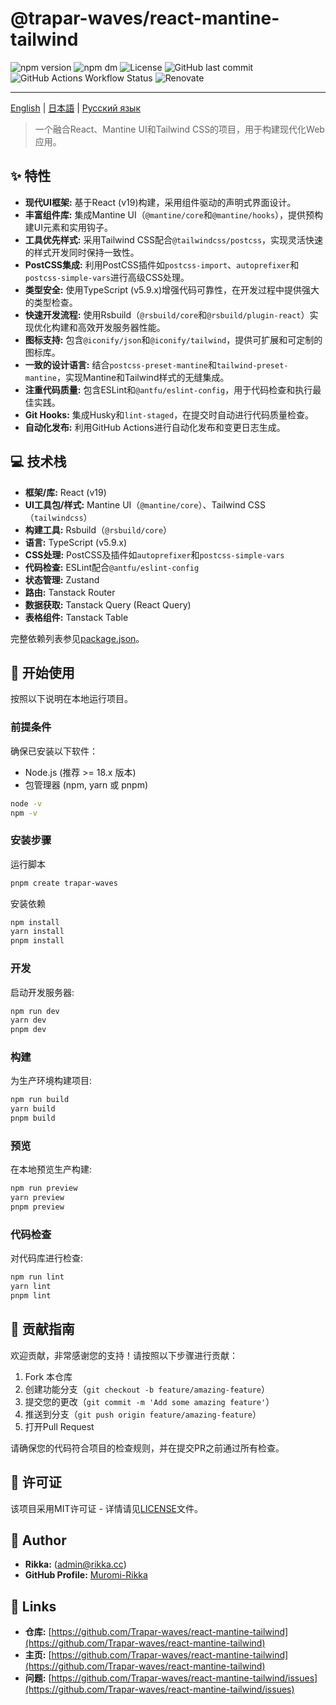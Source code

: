 # @trapar-waves/react-mantine-tailwind

![npm version](https://img.shields.io/npm/v/@trapar-waves/react-mantine-tailwind)
![npm dm](https://img.shields.io/npm/dm/@trapar-waves/react-mantine-tailwind)
![License](https://img.shields.io/github/license/Trapar-waves/react-mantine-tailwind)
![GitHub last commit](https://img.shields.io/github/last-commit/Trapar-waves/react-mantine-tailwind)
![GitHub Actions Workflow Status](https://img.shields.io/github/actions/workflow/status/Trapar-waves/react-mantine-tailwind/release.yml)
![Renovate](https://img.shields.io/badge/renovate-enabled-blue)

---

[English](../README.md) | [日本語](./README-JP.md) | [Русский язык](./README-RU.md)

> 一个融合React、Mantine UI和Tailwind CSS的项目，用于构建现代化Web应用。

## ✨ 特性

- **现代UI框架:** 基于React (v19)构建，采用组件驱动的声明式界面设计。
- **丰富组件库:** 集成Mantine UI（`@mantine/core`和`@mantine/hooks`），提供预构建UI元素和实用钩子。
- **工具优先样式:** 采用Tailwind CSS配合`@tailwindcss/postcss`，实现灵活快速的样式开发同时保持一致性。
- **PostCSS集成:** 利用PostCSS插件如`postcss-import`、`autoprefixer`和`postcss-simple-vars`进行高级CSS处理。
- **类型安全:** 使用TypeScript (v5.9.x)增强代码可靠性，在开发过程中提供强大的类型检查。
- **快速开发流程:** 使用Rsbuild（`@rsbuild/core`和`@rsbuild/plugin-react`）实现优化构建和高效开发服务器性能。
- **图标支持:** 包含`@iconify/json`和`@iconify/tailwind`，提供可扩展和可定制的图标库。
- **一致的设计语言:** 结合`postcss-preset-mantine`和`tailwind-preset-mantine`，实现Mantine和Tailwind样式的无缝集成。
- **注重代码质量:** 包含ESLint和`@antfu/eslint-config`，用于代码检查和执行最佳实践。
- **Git Hooks:** 集成Husky和`lint-staged`，在提交时自动进行代码质量检查。
- **自动化发布:** 利用GitHub Actions进行自动化发布和变更日志生成。

## 💻 技术栈

- **框架/库:** React (v19)
- **UI工具包/样式:** Mantine UI（`@mantine/core`）、Tailwind CSS（`tailwindcss`）
- **构建工具:** Rsbuild（`@rsbuild/core`）
- **语言:** TypeScript (v5.9.x)
- **CSS处理:** PostCSS及插件如`autoprefixer`和`postcss-simple-vars`
- **代码检查:** ESLint配合`@antfu/eslint-config`
- **状态管理:** Zustand
- **路由:** Tanstack Router
- **数据获取:** Tanstack Query (React Query)
- **表格组件:** Tanstack Table

完整依赖列表参见[package.json](../package.json)。

## 🚀 开始使用

按照以下说明在本地运行项目。

### 前提条件

确保已安装以下软件：

- Node.js (推荐 >= 18.x 版本)
- 包管理器 (npm, yarn 或 pnpm)

```bash
node -v
npm -v
```

### 安装步骤

运行脚本

```bash
pnpm create trapar-waves
```

安装依赖

```bash
npm install
yarn install
pnpm install
```

### 开发

启动开发服务器:

```bash
npm run dev
yarn dev
pnpm dev
```

### 构建

为生产环境构建项目:

```bash
npm run build
yarn build
pnpm build
```

### 预览

在本地预览生产构建:

```bash
npm run preview
yarn preview
pnpm preview
```

### 代码检查

对代码库进行检查:

```bash
npm run lint
yarn lint
pnpm lint
```

## 🤝 贡献指南

欢迎贡献，非常感谢您的支持！请按照以下步骤进行贡献：

1. Fork 本仓库
2. 创建功能分支（`git checkout -b feature/amazing-feature`）
3. 提交您的更改（`git commit -m 'Add some amazing feature'`）
4. 推送到分支（`git push origin feature/amazing-feature`）
5. 打开Pull Request

请确保您的代码符合项目的检查规则，并在提交PR之前通过所有检查。

## 📄 许可证

该项目采用MIT许可证 - 详情请见[LICENSE](../LICENSE)文件。

## 👤 Author

- **Rikka:** (admin@rikka.cc)
- **GitHub Profile:** [Muromi-Rikka](https://github.com/Muromi-Rikka)

## 🔗 Links

- **仓库:** [https://github.com/Trapar-waves/react-mantine-tailwind](https://github.com/Trapar-waves/react-mantine-tailwind)
- **主页:** [https://github.com/Trapar-waves/react-mantine-tailwind](https://github.com/Trapar-waves/react-mantine-tailwind)
- **问题:** [https://github.com/Trapar-waves/react-mantine-tailwind/issues](https://github.com/Trapar-waves/react-mantine-tailwind/issues)
